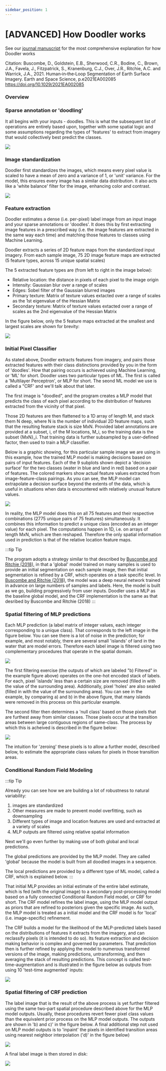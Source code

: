 ```yaml
---
sidebar_position: 1
---
```


# [ADVANCED] How Doodler works

See our [journal manuscript](https://doi.org/10.1029/2021EA002085) for the most comprehensive explanation for how Doodler works

Citation: Buscombe, D., Goldstein, E.B., Sherwood, C.R., Bodine, C., Brown, J.A., Favela, J., Fitzpatrick, S., Kranenburg, C.J., Over, J.R., Ritchie, A.C. and Warrick, J.A., 2021. Human‐in‐the‐Loop Segmentation of Earth Surface Imagery. Earth and Space Science, p.e2021EA002085 https://doi.org/10.1029/2021EA002085


### Overview

### Sparse annotation or 'doodling'

It all begins with your inputs - doodles. This is what the subsequent list of operations are entirely based upon, together with some spatial logic and some assumptions regarding the types of 'features' to extract from imagery that would collectively best predict the classes.

![](/img/tutorial/D800_20160308_222129lr03-3_db_image_doodles_labelgen.png)


### Image standardization

Doodler first standardizes the images, which means every pixel value is scaled to have a mean of zero and a variance of 1, or 'unit' variance. For the model, this ensures every image has a similar data distribution. It also acts like a 'white balance' filter for the image, enhancing color and contrast.

![](/img/tutorial/D800_20160308_222129lr03-3_db_image_filt_labelgen.png)

### Feature extraction
Doodler estimates a dense (i.e. per-pixel) label image from an input image and your sparse annotations or 'doodles'. It does this by first extracting image features in a prescribed way (i.e. the image features are extracted in the same way each time) and matching those features to classes using Machine Learning.

Doodler extracts a series of 2D feature maps from the standardized input imagery. From each sample image, 75 2D image feature maps are extracted (5 feature types, across 15 unique spatial scales)

The 5 extracted feature types are (from left to right in the image below):
* Relative location: the distance in pixels of each pixel to the image origin
* Intensity: Gaussian blur over a range of scales
* Edges: Sobel filter of the Gaussian blurred images
* Primary texture: Matrix of texture values extacted over a range of scales as the 1st eigenvalue of the Hessian Matrix
* Secondary texture: Matrix of texture values extacted over a range of scales as the 2nd eigenvalue of the Hessian Matrix

In the figure below, only the 5 feature maps extracted at the smallest and largest scales are shown for brevity:

![](/img/tutorial/D800_20160308_222129lr03-3_db_image_feats_labelgen.png)


### Initial Pixel Classifier
As stated above, Doodler extracts features from imagery, and pairs those extracted features with their class distinctions provided by you in the form of 'doodles'. How that pairing occurs is achieved using Machine Learning, or 'ML' for short. Doodler uses two particular types of ML. The first is called a 'Multilayer Perceptron', or MLP for short. The seond ML model we use is called a "CRF' and we'll talk about that later.

The first image is "doodled", and the program creates a MLP model that predicts the class of each pixel according to the distribution of features extracted from the vicinity of that pixel.

Those 2D features are then flattened to a 1D array of length M, and stack them N deep, where N is the number of individual 2D feature maps, such that the resulting feature stack is size MxN. Provided label annotations are provided at a subset, i, of the M locations, M_i, so the training data is the subset {MxN}_i. That training data is further subsampled by a user-defined factor, then used to train a MLP classifier.

Below is a graphic showing, for this particular sample image we are using in this example, how the trained MLP model is making decisions based on pairs of input features. Each of the 9 subplots shown depict a 'decision surface' for the two classes (water in blue and land in red) based on a pair of features. The colored markers show actual feature values extracted from image-feature-class pairings. As you can see, the MLP model can extrapolate a decision surface beyond the extents of the data, which is useful in situations when data is encountered with relatively unusual feature values.

![](/img/tutorial/D800_20160308_222129lr03-3_db_RFdecsurf_labelgen_ann.png)

In reality, the MLP model does this on all 75 features and their respective combinations (2775 unique pairs of 75 features) simultaneously. It combines this information to predict a unique class (encoded as an integer value) for each pixel. The computations happen in 1D, i.e. on arrays of length MxN, which are then reshaped. Therefore the only spatial information used in prediction is that of the relative location feature maps.

:::tip Tip

The program adopts a strategy similar to that described by [Buscombe and Ritchie (2018)](https://www.mdpi.com/2076-3263/8/7/244), in that a 'global' model trained on many samples is used to provide an initial segmentation on each sample image, then that initial segmentation is refined by a CRF, which operates on a task specific level. In [Buscombe and Ritchie (2018)](references), the model was a deep neural network trained in advance on large numbers of samples and labels. Here, the model is built as we go, building progressively from user inputs. Doodler uses a MLP as the baseline global model, and the CRF implementation is the same as that desribed by Buscombe and Ritchie (2018)
:::

<!-- ### Feature importances

The relative importance of each feature for prediction is computed as the mean of accumulation of the impurity decrease within each tree. This is known as the "Gini importance" score (see [here](https://scikit-learn.org/stable/modules/generated/sklearn.tree.DecisionTreeClassifier.html) for more details on the implementation).

Below is a graph showing the feature importance scores for each of the 75 features for this example image. The 4 highest scores are highlighted with a dashed red line. Those 4 feature maps are shown. In this particular example, the most important features for prediction relate to image intensity extracted over different scales.

![](/img/tutorial/D800_20160308_222129lr03-3_db_RF_featimps_labelgen.png)

It is instructive to view these plots for each image prediction, in order to get a better sense of which features are considered more important. From 3 further examples shown below, it is apparent (at least in these data) that location, intensity, edges and texture are all considered important for MLP model prediction, at a range of scales

#### Example 2
In this example, location and intensity were most important, at 2 particular scales
![](/img/tutorial/featimps1.png)

#### Example 3
In this example, the features deemed most important were related to edges and texture
![](/img/tutorial/featimps2.png)

#### Example 4
In this example, location and intensity were again deemed most important, again at 2 particular scales
![](/img/tutorial/featimps3.png)

 -->

### Spatial filtering of MLP predictions
Each MLP prediction (a label matrix of integer values, each integer corresponding to a unique class). That corresponds to the left image in the figure below. You can see there is a lot of noise in the prediction; for example, and most notably, there are several small 'islands' of land in the water that are model errors. Therefore each label image is filtered using two complementary procedures that operate in the spatial domain.

![](/img/tutorial/D800_20160308_222129lr03-3_db_rf_label_filtered_labelgen.png)

The first filtering exercise (the outputs of which are labeled "b) Filtered" in the example figure above) operates on the one-hot encoded stack of labels. For each, pixel 'islands' less than a certain size are removed (filled in with the value of the surrounding area). Additionally, pixel 'holes' are also sealed (filled in with the value of the surrounding area). You can see in the example, by comparing a) and b) in the above figure, that many islands were removed in this process on this particular example.

The second filter then determines a 'null class' based on those pixels that are furthest away from similar classes. Those pixels occur at the transition areas between large contiguous regions of same-class. The process by which this is acheived is described in the figure below:

![](/img/tutorial/D800_20160308_222129lr03-3_db_rf_spatfilt_dist_labelgen_ann.png)

The intuition for 'zeroing' these pixels is to allow a further model, described below, to estimate the appropriate class values for pixels in those transition areas.

### Conditional Random Field Modeling

:::tip Tip

Already you can see how we are building a lot of robustness to natural variability:

1. images are standardized
2. Other measures are made to prevent model overfitting, such as downsampling
3. Different types of image and location features are used and extracted at a variety of scales
4. MLP outputs are filtered using relative spatial information

Next we'll go even further by making use of both global and local predictions.

The global predictions are provided by the MLP model. They are called 'global' because the model is built from all doodled images in a sequence.

The local predictions are provided by a different type of ML model, called a CRF, which is explained below.
:::

That initial MLP provides an initial estimate of the entire label estimate, which is fed (with the original image) to a secondary post-processing model based on a fully connected Conditional Random Field model, or CRF for short. The CRF model refines the label image, using the MLP model output as priors that are refined to posteriors given the specific image. As such, the MLP model is treated as a initial model and the CRF model is for 'local' (i.e. image-specific) refinement.

The CRF builds a model for the likelihood of the MLP-predicted labels based on the distributions of features it extracts from the imagery, and can reclassify pixels (it is intended to do so). Its feature extraction and decision making behavior is complex and governed by parameters. That prediction then is further refined by applying the model to numerous transformed versions of the image, making predictions, untransforming, and then averaging the stack of resulting predictions. This concept is called test-time-augmentation and is illustrated in the figure below as outputs from using 10 'test-time augmented' inputs:

![](/img/tutorial/D800_20160308_222129lr03-3_db_crf_tta_labelgen.png)


### Spatial filtering of CRF prediction

The label image that is the result of the above process is yet further filtered using the same two-part spatial procedure described above for the MLP model outputs. Usually, these procedures revert fewer pixel class values than the equivalent prior process on the MLP model outputs. The outputs are shown in 'b) and c)' in the figure below. A final additional step not used on MLP model outputs is to 'inpaint' the pixels in identified transition areas using nearest neighbor interpolation ('d)' in the figure below)

![](/img/tutorial/D800_20160308_222129lr03-3_db_crf_label_filtered_labelgen.png)

A final label image is then stored in disk:

![](/img/tutorial/D800_20160308_222129lr03-3_db_image_label_final_labelgen.png)


<!-- ## Image feature extraction and Machine Learning model -->
<!--
The figure below summarizes the feature extraction process.
![](/img/paperfig_features_ann.jpg) -->
